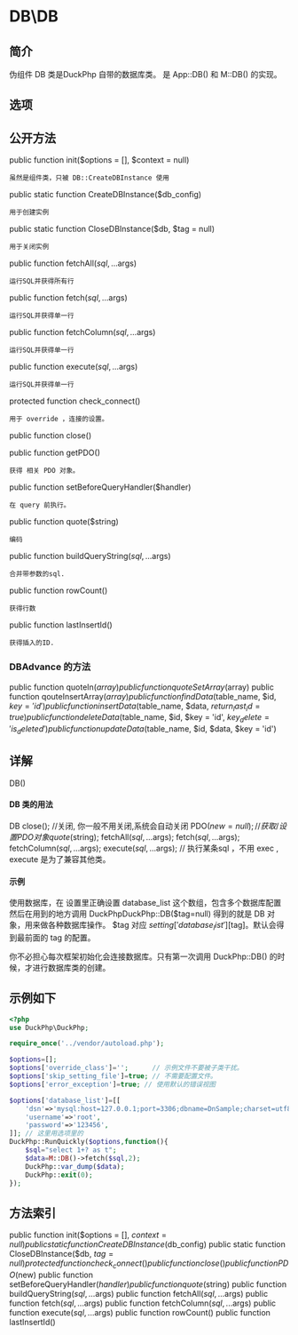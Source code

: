 # DB\DB

## 简介

伪组件 DB 类是DuckPhp 自带的数据库类。 是 App::DB() 和 M::DB() 的实现。

## 选项

## 公开方法

public function init($options = [], $context = null)

    虽然是组件类，只被 DB::CreateDBInstance 使用
public static function CreateDBInstance($db_config)

    用于创建实例
public static function CloseDBInstance($db, $tag = null)

    用于关闭实例
public function fetchAll($sql, ...$args)

    运行SQL并获得所有行
public function fetch($sql, ...$args)

    运行SQL并获得单一行
public function fetchColumn($sql, ...$args)

    运行SQL并获得单一行
public function execute($sql, ...$args)

    运行SQL并获得单一行
protected function check_connect()

    用于 override ，连接的设置。
public function close()

public function getPDO()

    获得 相关 PDO 对象。
public function setBeforeQueryHandler($handler)

    在 query 前执行。
public function quote($string)

    编码
public function buildQueryString($sql, ...$args)

    合并带参数的sql.
public function rowCount()

    获得行数
public function lastInsertId()
    
    获得插入的ID.

### DBAdvance 的方法

public function quoteIn($array)
public function quoteSetArray($array)
public function qouteInsertArray($array)
public function findData($table_name, $id, $key = 'id')
public function insertData($table_name, $data, $return_last_id = true)
public function deleteData($table_name, $id, $key = 'id', $key_delete = 'is_deleted')
public function updateData($table_name, $id, $data, $key = 'id')

## 详解

DB()
    
#### DB 类的用法
DB
    close(); //关闭, 你一般不用关闭,系统会自动关闭
    PDO($new=null); //获取/设置 PDO 对象
    quote($string);
    fetchAll($sql, ...$args);
    fetch($sql, ...$args);
    fetchColumn($sql, ...$args);
    execute($sql, ...$args); //   执行某条sql ，不用 exec , execute 是为了兼容其他类。
#### 示例
使用数据库，在 设置里正确设置 database_list 这个数组，包含多个数据库配置
然后在用到的地方调用 DuckPhpDuckPhp::DB($tag=null) 得到的就是 DB 对象，用来做各种数据库操作。
$tag 对应 $setting['database_list'][$tag]。默认会得到最前面的 tag 的配置。

你不必担心每次框架初始化会连接数据库。只有第一次调用 DuckPhp::DB() 的时候，才进行数据库类的创建。


## 示例如下

```php
<?php
use DuckPhp\DuckPhp;

require_once('../vendor/autoload.php');

$options=[];
$options['override_class']='';      // 示例文件不要被子类干扰。
$options['skip_setting_file']=true; // 不需要配置文件。
$options['error_exception']=true; // 使用默认的错误视图

$options['database_list']=[[
    'dsn'=>'mysql:host=127.0.0.1;port=3306;dbname=DnSample;charset=utf8;',
    'username'=>'root',
    'password'=>'123456',
]]; // 这里用选项里的
DuckPhp::RunQuickly($options,function(){    
    $sql="select 1+? as t";
    $data=M::DB()->fetch($sql,2);
    DuckPhp::var_dump($data);
    DuckPhp::exit(0);
});
```

## 方法索引

public function init($options = [], $context = null)
public static function CreateDBInstance($db_config)
public static function CloseDBInstance($db, $tag = null)
protected function check_connect()
public function close()
public function PDO($new)
public function setBeforeQueryHandler($handler)
public function quote($string)
public function buildQueryString($sql, ...$args)
public function fetchAll($sql, ...$args)
public function fetch($sql, ...$args)
public function fetchColumn($sql, ...$args)
public function execute($sql, ...$args)
public function rowCount()
public function lastInsertId()